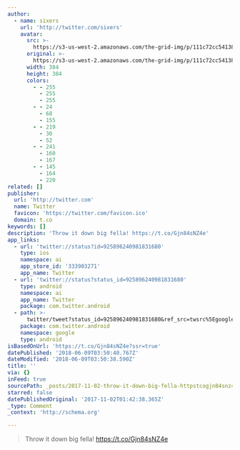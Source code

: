 ```yaml
---
author:
  - name: sixers
    url: 'http://twitter.com/sixers'
    avatar:
      src: >-
        https://s3-us-west-2.amazonaws.com/the-grid-img/p/111c72cc5413877cf53c4a86b5e49737c533389a.jpg
      original: >-
        https://s3-us-west-2.amazonaws.com/the-grid-img/p/111c72cc5413877cf53c4a86b5e49737c533389a.jpg
      width: 384
      height: 384
      colors:
        - - 255
          - 255
          - 255
        - - 24
          - 68
          - 155
        - - 219
          - 30
          - 52
        - - 241
          - 160
          - 167
        - - 145
          - 164
          - 220
related: []
publisher:
  url: 'http://twitter.com'
  name: Twitter
  favicon: 'https://twitter.com/favicon.ico'
  domain: t.co
keywords: []
description: 'Throw it down big fella! https://t.co/Gjn84sNZ4e'
app_links:
  - url: 'twitter://status?id=925896240981831680'
    type: ios
    namespace: ai
    app_store_id: '333903271'
    app_name: Twitter
  - url: 'twitter://status?status_id=925896240981831680'
    type: android
    namespace: ai
    app_name: Twitter
    package: com.twitter.android
  - path: >-
      twitter/tweet?status_id=925896240981831680&ref_src=twsrc%5Egoogle%7Ctwcamp%5Eandroidseo%7Ctwgr%5Estatus%7Ctwterm%5E925896240981831680
    package: com.twitter.android
    namespace: google
    type: android
isBasedOnUrl: 'https://t.co/Gjn84sNZ4e?ssr=true'
datePublished: '2018-06-09T03:50:40.767Z'
dateModified: '2018-06-09T03:50:38.590Z'
title: ''
via: {}
inFeed: true
sourcePath: _posts/2017-11-02-throw-it-down-big-fella-httpstcogjn84snz4e.md
starred: false
datePublishedOriginal: '2017-11-02T01:42:38.365Z'
_type: Comment
_context: 'http://schema.org'

---
```

> Throw it down big fella! https://t.co/Gjn84sNZ4e